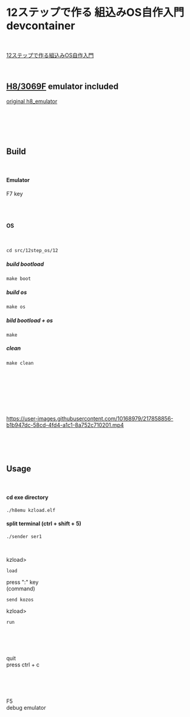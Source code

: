 # 12ステップで作る 組込みOS自作入門 devcontainer

<br>

[12ステップで作る組込みOS自作入門](https://www.amazon.co.jp/12%E3%82%B9%E3%83%86%E3%83%83%E3%83%97%E3%81%A7%E4%BD%9C%E3%82%8B%E7%B5%84%E8%BE%BC%E3%81%BFOS%E8%87%AA%E4%BD%9C%E5%85%A5%E9%96%80-%E5%9D%82%E4%BA%95-%E5%BC%98%E4%BA%AE/dp/4877832394)

<br>

## [H8/3069F](https://akizukidenshi.com/catalog/g/gK-01271/) emulator included  

[original h8_emulator](https://github.com/shimomura1004/h8_emulator)

<br><br><br><br>

## Build

<br>

#### Emulator  

F7 key

<br><br>

#### OS

<br>

```
cd src/12step_os/12
```

##### build bootload
```
make boot
```

##### build os
```
make os
```

##### bild bootload + os
```
make
```

##### clean
```
make clean
```

<br><br><br>
<br><br><br>







https://user-images.githubusercontent.com/10168979/217858856-b1b947dc-58cd-4fd4-a1c1-8a752c710201.mp4



<br><br><br>


## Usage

<br>

#### cd exe directory
```
./h8emu kzload.elf
```

#### split terminal (ctrl + shift + 5)
```
./sender ser1
```

<br>

kzload>
```
load
```
press ":" key  
(command)
```
send kozos
```
kzload>
```
run
```




<br><br><br>

quit  
press ctrl + c

<br><br><br>

F5  
debug emulator

<br><br><br>
<br><br><br>
<br><br><br>
